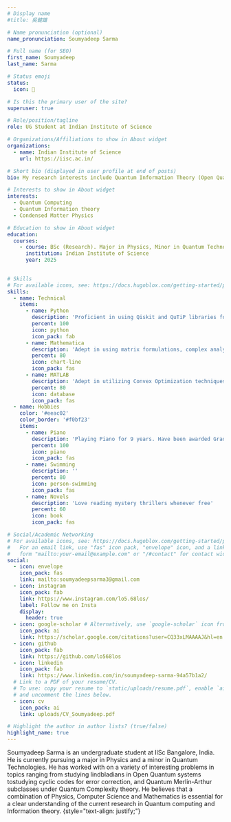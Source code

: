 ```yaml
---
# Display name
#title: 吳健雄

# Name pronunciation (optional)
name_pronunciation: Soumyadeep Sarma

# Full name (for SEO)
first_name: Soumyadeep
last_name: Sarma

# Status emoji
status:
  icon: 🎹

# Is this the primary user of the site?
superuser: true

# Role/position/tagline
role: UG Student at Indian Institute of Science

# Organizations/Affiliations to show in About widget
organizations:
  - name: Indian Institute of Science
    url: https://iisc.ac.in/

# Short bio (displayed in user profile at end of posts)
bio: My research interests include Quantum Information Theory (Open Quantum Systems and applications in Condensed matter Physics) and Quantum Computing (Quantum Complexity Classes, Error correction, Algorithms and Quantum Machine Learning).

# Interests to show in About widget
interests:
  - Quantum Computing
  - Quantum Information theory
  - Condensed Matter Physics

# Education to show in About widget
education:
  courses:
    - course: BSc (Research). Major in Physics, Minor in Quantum Technologies
      institution: Indian Institute of Science
      year: 2025
    

# Skills
# For available icons, see: https://docs.hugoblox.com/getting-started/page-builder/#icons
skills:
  - name: Technical
    items:
      - name: Python
        description: 'Proficient in using Qiskit and QuTiP libraries for emulating quantum circuits and open quantum systems'
        percent: 100
        icon: python
        icon_pack: fab
      - name: Mathematica
        description: 'Adept in using matrix formulations, complex analysis and functional programming'
        percent: 80
        icon: chart-line
        icon_pack: fas
      - name: MATLAB
        description: 'Adept in utilizing Convex Optimization techniques for Semi-Definite and/or Linear programming'
        percent: 80
        icon: database
        icon_pack: fas
  - name: Hobbies
    color: '#eeac02'
    color_border: '#f0bf23'
    items:
      - name: Piano
        description: 'Playing Piano for 9 years. Have been awarded Grade 8 distinction under Trinity certification'
        percent: 100
        icon: piano
        icon_pack: fas
      - name: Swimming
        description: ''
        percent: 80
        icon: person-swimming
        icon_pack: fas
      - name: Novels
        description: 'Love reading mystery thrillers whenever free'
        percent: 60
        icon: book
        icon_pack: fas

# Social/Academic Networking
# For available icons, see: https://docs.hugoblox.com/getting-started/page-builder/#icons
#   For an email link, use "fas" icon pack, "envelope" icon, and a link in the
#   form "mailto:your-email@example.com" or "/#contact" for contact widget.
social:
  - icon: envelope
    icon_pack: fas
    link: mailto:soumyadeepsarma3@gmail.com
  - icon: instagram
    icon_pack: fab
    link: https://www.instagram.com/lo5.68los/
    label: Follow me on Insta
    display:
      header: true
  - icon: google-scholar # Alternatively, use `google-scholar` icon from `ai` icon pack
    icon_pack: ai
    link: https://scholar.google.com/citations?user=CQ33xLMAAAAJ&hl=en
  - icon: github
    icon_pack: fab
    link: https://github.com/lo568los
  - icon: linkedin
    icon_pack: fab
    link: https://www.linkedin.com/in/soumyadeep-sarma-94a57b1a2/
  # Link to a PDF of your resume/CV.
  # To use: copy your resume to `static/uploads/resume.pdf`, enable `ai` icons in `params.yaml`,
  # and uncomment the lines below.
  - icon: cv
    icon_pack: ai
    link: uploads/CV_Soumyadeep.pdf

# Highlight the author in author lists? (true/false)
highlight_name: true
---
```


Soumyadeep Sarma is an undergraduate student at IISc Bangalore, India. He is currently pursuing a major in Physics and a minor in Quantum Technologies. He has worked with on a variety of interesting problems in topics ranging from studying lindbladians in Open Quantum systems tostudying cyclic codes for error correction, and Quantum Merlin-Arthur subclasses under Quantum Complexity theory. He believes that a combination of Physics, Computer Science and Mathematics is essential for a clear understanding of the current research in Quantum computing and Information theory.
{style="text-align: justify;"}
